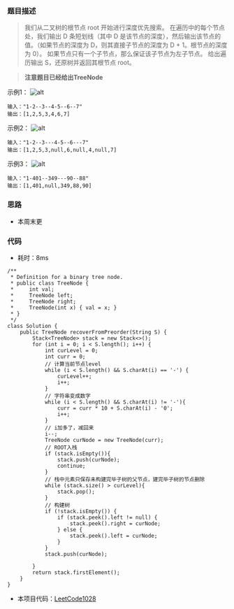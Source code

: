 ### 题目描述

> 我们从二叉树的根节点 root 开始进行深度优先搜索。
在遍历中的每个节点处，我们输出 D 条短划线（其中 D 是该节点的深度），然后输出该节点的值。（如果节点的深度为 D，则其直接子节点的深度为 D + 1。根节点的深度为 0）。
如果节点只有一个子节点，那么保证该子节点为左子节点。
给出遍历输出 S，还原树并返回其根节点 root。

>**注意题目已经给出TreeNode**

示例1：
![alt](https://assets.leetcode-cn.com/aliyun-lc-upload/uploads/2019/04/12/recover-a-tree-from-preorder-traversal.png)

```
输入："1-2--3--4-5--6--7"
输出：[1,2,5,3,4,6,7]
```

示例2：
![alt](https://assets.leetcode-cn.com/aliyun-lc-upload/uploads/2019/04/12/screen-shot-2019-04-10-at-114101-pm.png)

```
输入："1-2--3---4-5--6---7"
输出：[1,2,5,3,null,6,null,4,null,7]
```

示例3：
![alt](https://assets.leetcode-cn.com/aliyun-lc-upload/uploads/2019/04/12/screen-shot-2019-04-10-at-114955-pm.png)

```
输入："1-401--349---90--88"
输出：[1,401,null,349,88,90]
```

### 思路
- 本周末更

### 代码
- 耗时：8ms
```
/**
 * Definition for a binary tree node.
 * public class TreeNode {
 *     int val;
 *     TreeNode left;
 *     TreeNode right;
 *     TreeNode(int x) { val = x; }
 * }
 */
class Solution {
    public TreeNode recoverFromPreorder(String S) {
        Stack<TreeNode> stack = new Stack<>();
        for (int i = 0; i < S.length(); i++) {
            int curLevel = 0;
            int curr = 0;
            // 计算当前节点level
            while (i < S.length() && S.charAt(i) == '-') {
                curLevel++;
                i++;
            }
            // 字符串变成数字
            while (i < S.length() && S.charAt(i) != '-'){
                curr = curr * 10 + S.charAt(i) - '0';
                i++;
            }
            // i加多了，减回来
            i--;
            TreeNode curNode = new TreeNode(curr);
            // ROOT入栈
            if (stack.isEmpty()){
                stack.push(curNode);
                continue;
            }
            // 栈中元素只保存未构建完毕子树的父节点，建完毕子树的节点删除
            while (stack.size() > curLevel){
                stack.pop();
            }
            // 构建树
            if (!stack.isEmpty()) {
                if (stack.peek().left != null) {
                    stack.peek().right = curNode;
                } else {
                    stack.peek().left = curNode;
                }
            }
            stack.push(curNode);

        }
        return stack.firstElement();
    }
}
```

- 本项目代码：[LeetCode1028](https://github.com/HelloSummer5/LeetCodeDemo/blob/master/src/com/leetcode/everyday/LeetCode1028.java "悬停显示")
